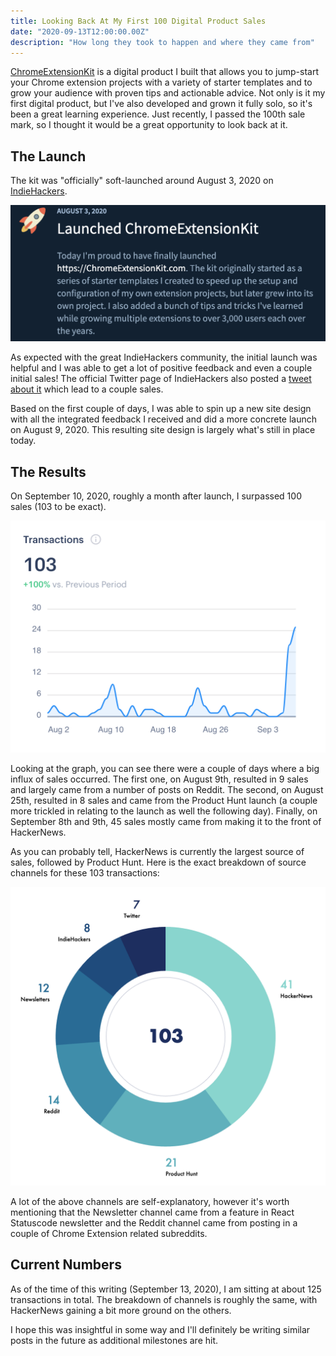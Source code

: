 ```yaml
---
title: Looking Back At My First 100 Digital Product Sales
date: "2020-09-13T12:00:00.00Z"
description: "How long they took to happen and where they came from"
---
```


[ChromeExtensionKit](https://ChromeExtensionKit.com/?ref=personalblog) is a digital product I built that allows you to jump-start your Chrome extension projects with a variety of starter templates and to grow your audience with proven tips and actionable advice. Not only is it my first digital product, but I've also developed and grown it fully solo, so it's been a great learning experience. Just recently, I passed the 100th sale mark, so I thought it would be a great opportunity to look back at it.

## The Launch

The kit was "officially" soft-launched around August 3, 2020 on [IndieHackers](https://www.indiehackers.com/product/chromeextensionkit/launched-chromeextensionkit--MDqAABFORW-n6Qh3sg7).

![Indie Hackers Post](./launch.png)

As expected with the great IndieHackers community, the initial launch was helpful and I was able to get a lot of positive feedback and even a couple initial sales! The official Twitter page of IndieHackers also posted a [tweet about it](https://twitter.com/IndieHackers/status/1290711599599124480?s=20) which lead to a couple sales.

Based on the first couple of days, I was able to spin up a new site design with all the integrated feedback I received and did a more concrete launch on August 9, 2020. This resulting site design is largely what's still in place today.

## The Results

On September 10, 2020, roughly a month after launch, I surpassed 100 sales (103 to be exact).

![Transactions Graph](./transactions.png)

Looking at the graph, you can see there were a couple of days where a big influx of sales occurred. The first one, on August 9th, resulted in 9 sales and largely came from a number of posts on Reddit. The second, on August 25th, resulted in 8 sales and came from the Product Hunt launch (a couple more trickled in relating to the launch as well the following day). Finally, on September 8th and 9th, 45 sales mostly came from making it to the front of HackerNews.

As you can probably tell, HackerNews is currently the largest source of sales, followed by Product Hunt. Here is the exact breakdown of source channels for these 103 transactions:

![Transaction Breakdown Chart](./piechart.png)

A lot of the above channels are self-explanatory, however it's worth mentioning that the Newsletter channel came from a feature in React Statuscode newsletter and the Reddit channel came from posting in a couple of Chrome Extension related subreddits.

## Current Numbers

As of the time of this writing (September 13, 2020), I am sitting at about 125 transactions in total. The breakdown of channels is roughly the same, with HackerNews gaining a bit more ground on the others.

I hope this was insightful in some way and I'll definitely be writing similar posts in the future as additional milestones are hit.
